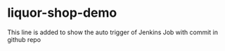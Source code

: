 # liquor-shop-demo
This line is added to show the auto trigger of Jenkins Job with commit in github repo

